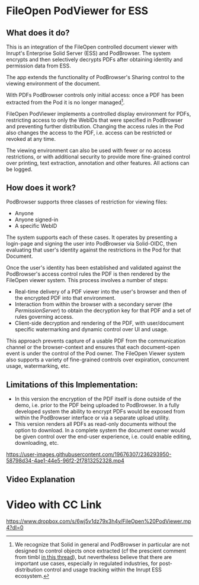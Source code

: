 
# FileOpen PodViewer for ESS 

## What does it do?
This is an integration of the FileOpen controlled document viewer with Inrupt's Enterprise Solid Server (ESS) and PodBrowser. The system encrypts and then selectively decrypts PDFs after obtaining identity and permission data from ESS.

The app extends the functionality of PodBrowser's Sharing control to the viewing environment of the document. 

With PDFs PodBrowser controls only initial access: once a PDF has been extracted from the Pod it is no longer managed[^1].

FileOpen PodViewer implements a controlled display environment for PDFs, restricting access to only the WebIDs that were specified in PodBrowser and preventing further distribution. Changing the access rules in the Pod also changes the access to the PDF, i.e. access can be restricted or revoked at any time.

The viewing environment can also be used with fewer or no access restrictions, or with additional security to provide more fine-grained control over printing, text extraction, annotation and other features. All actions can be logged.

## How does it work?
PodBrowser supports three classes of restriction for viewing files:  
* Anyone 
* Anyone signed-in
* A specific WebID

The system supports each of these cases. It operates by presenting a login-page and signing the user into PodBrowser via Solid-OIDC, then evaluating that user's identity against the restrictions in the Pod for that Document.

Once the user's identity has been established and validated against the PodBrowser's access control rules the PDF is then rendered by the FileOpen viewer system. This process involves a number of steps:

* Real-time delivery of a PDF viewer into the user's browser and then of the encrypted PDF into that environment.
* Interaction from within the browser with a secondary server (the _PermissionServer_) to obtain the decryption key for that PDF and a set of rules governing access. 
* Client-side decryption and rendering of the PDF, with user/document specific watermarking and dynamic control over UI and usage.

This approach prevents capture of a usable PDF from the communication channel or the browser-context and ensures that each document-open event is under the control of the Pod owner. 
The FileOpen Viewer system also supports a variety of fine-grained controls over expiration, concurrent usage, watermarking, etc.


## Limitations of this Implementation:

* In this version the encryption of the PDF itself is done outside of the demo, i.e. prior to the PDF being uploaded to PodBrowser. In a fully developed system the ability to encrypt PDFs would be exposed from within the PodBrowser interface or via a separate upload utility.
* This version renders all PDFs as read-only documents without the option to download. In a complete system the document owner would be given control over the end-user experience, i.e. could enable editing, downloading, etc.


https://user-images.githubusercontent.com/19676307/236293950-58798d34-4ae1-44e5-96f2-2f7813252328.mp4


## Video Explanation



# Video with CC Link

https://www.dropbox.com/s/6wj5v1dz79x3h4y/FileOpen%20PodViewer.mp4?dl=0

[^1]: We recognize that Solid in general and PodBrowser in particular are not designed to control objects once extracted (cf the prescient comment from timbl [in this thread](https://forum.solidproject.org/t/can-i-restrict-where-users-data-can-go/5555/4)), but nevertheless believe that there are important use cases, especially in regulated industries, for post-distribution control and usage tracking within the Inrupt ESS ecosystem.



